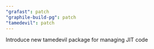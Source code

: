 ```yaml
---
"grafast": patch
"graphile-build-pg": patch
"tamedevil": patch
---
```


Introduce new tamedevil package for managing JIT code

